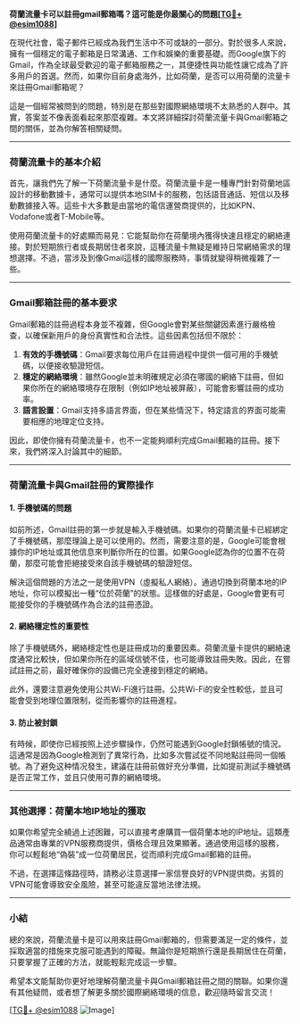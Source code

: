 **荷蘭流量卡可以註冊gmail郵箱嗎？這可能是你最關心的問題[[TG💪+ @esim1088](https://t.me/s/esim1088)]**

在現代社會，電子郵件已經成為我們生活中不可或缺的一部分。對於很多人來說，擁有一個穩定的電子郵箱是日常溝通、工作和娛樂的重要基礎。而Google旗下的Gmail，作為全球最受歡迎的電子郵箱服務之一，其便捷性與功能性讓它成為了許多用戶的首選。然而，如果你目前身處海外，比如荷蘭，是否可以用荷蘭的流量卡來註冊Gmail郵箱呢？

這是一個經常被問到的問題，特別是在那些對國際網絡環境不太熟悉的人群中。其實，答案並不像表面看起來那麼複雜。本文將詳細探討荷蘭流量卡與Gmail郵箱之間的關係，並為你解答相關疑問。

---

### 荷蘭流量卡的基本介紹

首先，讓我們先了解一下荷蘭流量卡是什麼。荷蘭流量卡是一種專門針對荷蘭地區設計的移動數據卡，通常可以提供本地SIM卡的服務，包括語音通話、短信以及移動數據接入等。這些卡大多數是由當地的電信運營商提供的，比如KPN、Vodafone或者T-Mobile等。

使用荷蘭流量卡的好處顯而易見：它能幫助你在荷蘭境內獲得快速且穩定的網絡連接。對於短期旅行者或長期居住者來說，這種流量卡無疑是維持日常網絡需求的理想選擇。不過，當涉及到像Gmail這樣的國際服務時，事情就變得稍微複雜了一些。

---

### Gmail郵箱註冊的基本要求

Gmail郵箱的註冊過程本身並不複雜，但Google會對某些關鍵因素進行嚴格檢查，以確保新用戶的身份真實性和合法性。這些因素包括但不限於：

1. **有效的手機號碼**：Gmail要求每位用戶在註冊過程中提供一個可用的手機號碼，以便接收驗證短信。
2. **穩定的網絡環境**：雖然Google並未明確規定必須在哪國的網絡下註冊，但如果你所在的網絡環境存在限制（例如IP地址被屏蔽），可能會影響註冊的成功率。
3. **語言設置**：Gmail支持多語言界面，但在某些情況下，特定語言的界面可能需要相應的地理定位支持。

因此，即使你擁有荷蘭流量卡，也不一定能夠順利完成Gmail郵箱的註冊。接下來，我們將深入討論其中的細節。

---

### 荷蘭流量卡與Gmail註冊的實際操作

#### 1. 手機號碼的問題

如前所述，Gmail註冊的第一步就是輸入手機號碼。如果你的荷蘭流量卡已經綁定了手機號碼，那麼理論上是可以使用的。然而，需要注意的是，Google可能會根據你的IP地址或其他信息來判斷你所在的位置。如果Google認為你的位置不在荷蘭，那麼可能會拒絕接受來自該手機號碼的驗證短信。

解決這個問題的方法之一是使用VPN（虛擬私人網絡）。通過切換到荷蘭本地的IP地址，你可以模擬出一種“位於荷蘭”的狀態。這樣做的好處是，Google會更有可能接受你的手機號碼作為合法的註冊憑證。

#### 2. 網絡穩定性的重要性

除了手機號碼外，網絡穩定性也是註冊成功的重要因素。荷蘭流量卡提供的網絡速度通常比較快，但如果你所在的區域信號不佳，也可能導致註冊失敗。因此，在嘗試註冊之前，最好確保你的設備已完全連接到穩定的網絡。

此外，還要注意避免使用公共Wi-Fi進行註冊。公共Wi-Fi的安全性較低，並且可能會受到地理位置限制，從而影響你的註冊進程。

#### 3. 防止被封鎖

有時候，即使你已經按照上述步驟操作，仍然可能遇到Google封鎖帳號的情況。這通常是因為Google檢測到了異常行為，比如多次嘗試從不同地點註冊同一個帳號。為了避免这种情况發生，建議在註冊前做好充分準備，比如提前測試手機號碼是否正常工作，並且只使用可靠的網絡環境。

---

### 其他選擇：荷蘭本地IP地址的獲取

如果你希望完全繞過上述困難，可以直接考慮購買一個荷蘭本地的IP地址。這類產品通常由專業的VPN服務商提供，價格合理且效果顯著。通過使用這樣的服務，你可以輕鬆地“偽裝”成一位荷蘭居民，從而順利完成Gmail郵箱的註冊。

不過，在選擇這條路徑時，請務必注意選擇一家信譽良好的VPN提供商。劣質的VPN可能會導致安全風險，甚至可能違反當地法律法規。

---

### 小結

總的來說，荷蘭流量卡是可以用來註冊Gmail郵箱的，但需要滿足一定的條件，並採取適當的措施來克服可能遇到的障礙。無論你是短期旅行還是長期居住在荷蘭，只要掌握了正確的方法，就能輕鬆完成這一步驟。

希望本文能幫助你更好地理解荷蘭流量卡與Gmail郵箱註冊之間的關聯。如果你還有其他疑問，或者想了解更多關於國際網絡環境的信息，歡迎隨時留言交流！

[[TG💪+ @esim1088](https://t.me/s/esim1088) ![Image](https://i.postimg.cc/4NQfJmqS/Snipaste-2025-05-13-00-14-12.png)]